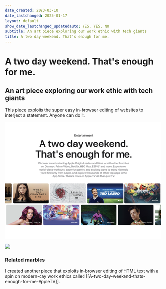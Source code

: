 ```yaml
---
date_created: 2023-03-10
date_lastchanged: 2025-01-17
layout: default
show_date_lastchanged_updatedauto: YES, YES, NO
subtitle: An art piece exploring our work ethic with tech giants
title: A two day weekend. That's enough for me.
---
```

# A two day weekend. That's enough for me. 
## An art piece exploring our work ethic with tech giants
This piece exploits the super easy in-browser editing of websites to interject a statement. Anyone can do it. 

![](media/cleanshot_2025-01-17-at-18-15-37@2x.png)

![](media/cleanshot_2025-01-17-at-18-19-06@2x.png)


### Related marbles
I created another piece that exploits in-browser editing of HTML text with a spin on modern-day work ethics called [[A-two-day-weekend-thats-enough-for-me-AppleTV]].
